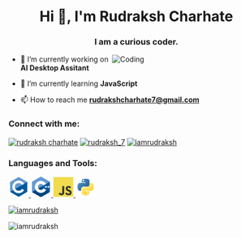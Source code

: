 <h1 align="center">Hi 👋, I'm Rudraksh Charhate</h1>
<h3 align="center">I am a curious coder.</h3>

<img align="right" alt="Coding" width="300" src="https://img.freepik.com/premium-vector/illustration-web-development-programmer-coding-website_746655-2851.jpg">

- 🔭 I’m currently working on **AI Desktop Assitant**

- 🌱 I’m currently learning **JavaScript**

- 📫 How to reach me **rudrakshcharhate7@gmail.com**

<h3 align="left">Connect with me:</h3>
<p align="left">
<a href="https://linkedin.com/in/rudraksh charhate" target="blank"><img align="center" src="https://raw.githubusercontent.com/rahuldkjain/github-profile-readme-generator/master/src/images/icons/Social/linked-in-alt.svg" alt="rudraksh charhate" height="30" width="40" /></a>
<a href="https://www.hackerrank.com/rudraksh_7" target="blank"><img align="center" src="https://raw.githubusercontent.com/rahuldkjain/github-profile-readme-generator/master/src/images/icons/Social/hackerrank.svg" alt="rudraksh_7" height="30" width="40" /></a>
<a href="https://www.leetcode.com/iamrudraksh" target="blank"><img align="center" src="https://raw.githubusercontent.com/rahuldkjain/github-profile-readme-generator/master/src/images/icons/Social/leet-code.svg" alt="iamrudraksh" height="30" width="40" /></a>
</p>

<h3 align="left">Languages and Tools:</h3>
<p align="left"> <a href="https://www.cprogramming.com/" target="_blank" rel="noreferrer"> <img src="https://raw.githubusercontent.com/devicons/devicon/master/icons/c/c-original.svg" alt="c" width="40" height="40"/> </a> <a href="https://www.w3schools.com/cpp/" target="_blank" rel="noreferrer"> <img src="https://raw.githubusercontent.com/devicons/devicon/master/icons/cplusplus/cplusplus-original.svg" alt="cplusplus" width="40" height="40"/> </a> <a href="https://developer.mozilla.org/en-US/docs/Web/JavaScript" target="_blank" rel="noreferrer"> <img src="https://raw.githubusercontent.com/devicons/devicon/master/icons/javascript/javascript-original.svg" alt="javascript" width="40" height="40"/> </a> <a href="https://www.python.org" target="_blank" rel="noreferrer"> <img src="https://raw.githubusercontent.com/devicons/devicon/master/icons/python/python-original.svg" alt="python" width="40" height="40"/> </a> </p>

<p align="left"> <a href="https://github.com/ryo-ma/github-profile-trophy"><img src="https://github-profile-trophy.vercel.app/?username=iamrudraksh" alt="iamrudraksh" /></a> </p>

<p><img align="center" src="https://github-readme-stats.vercel.app/api/top-langs?username=iamrudraksh&show_icons=true&locale=en&layout=compact" alt="iamrudraksh" /></p>
